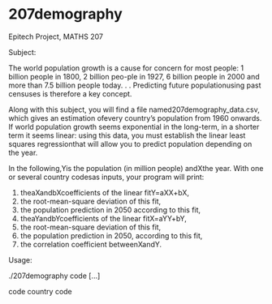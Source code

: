 # 207demography
Epitech Project, MATHS 207

Subject:

The world population growth is a cause for concern for most people: 1 billion people in 1800, 2 billion peo-ple in 1927, 6 billion people in 2000 and more than 7.5 billion people today. . . Predicting future populationusing past censuses is therefore a key concept.

Along with this subject, you will find a file named207demography_data.csv, which gives an estimation ofevery country’s population from 1960 onwards. If world population growth seems exponential in the long-term, in a shorter term it seems linear: using this data, you must establish the linear least squares regressionthat will allow you to predict population depending on the year.

In the following,Yis the population (in million people) andXthe year. With one or several country codesas inputs, your program will print:
  1. theaXandbXcoefficients of the linear fitY=aXX+bX,
  2. the root-mean-square deviation of this fit,
  3. the population prediction in 2050 according to this fit,
  4. theaYandbYcoefficients of the linear fitX=aYY+bY,
  5. the root-mean-square deviation of this fit,
  6. the population prediction in 2050, according to this fit,
  7. the correlation coefficient betweenXandY.
  
Usage:

./207demography code [...]

code    country code
